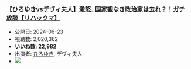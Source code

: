 ### [【ひろゆきvsデヴィ夫人】激怒‥国家観なき政治家は去れ？！ガチ放談【リハックマ】](https://www.youtube.com/watch?v=XJbgK1m8j2Q)
-   公開日: 2024-06-23
-   視聴数: 2,020,362
-   **いいね数: 22,982**
-   出演者: [ひろゆき](/rehacq_fan/people/ひろゆき "wikilink"), デヴィ夫人
- [![](https://img.youtube.com/vi/XJbgK1m8j2Q/hqdefault.jpg)](https://www.youtube.com/watch?v=XJbgK1m8j2Q)
